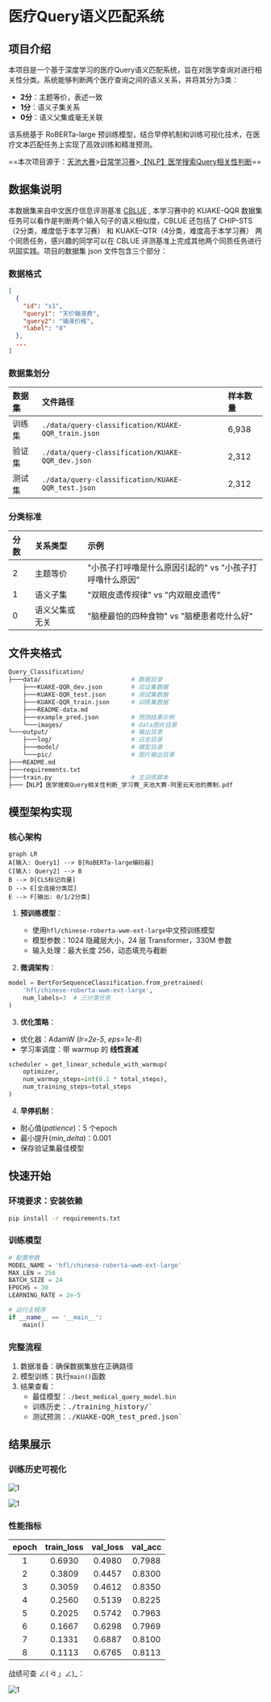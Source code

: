 # **医疗Query语义匹配系统**



## 项目介绍

本项目是一个基于深度学习的医疗Query语义匹配系统，旨在对医学查询对进行相关性分类。系统能够判断两个医疗查询之间的语义关系，并将其分为3类：

- **2分**：主题等价，表述一致
- **1分**：语义子集关系
- **0分**：语义父集或毫无关联

该系统基于 RoBERTa-large 预训练模型，结合早停机制和训练可视化技术，在医疗文本匹配任务上实现了高效训练和精准预测。



==本次项目源于：[天池大赛](https://tianchi.aliyun.com/competition/gameList/activeList)>[日常学习赛](https://tianchi.aliyun.com/competition/getstartList)>[【NLP】医学搜索Query相关性判断](https://tianchi.aliyun.com/competition/entrance/532001)==



## 数据集说明

本数据集来自中文医疗信息评测基准 [CBLUE](https://tianchi.aliyun.com/cblue) , 本学习赛中的 KUAKE-QQR 数据集任务可以看作是判断两个输入句子的语义相似度，CBLUE 还包括了 CHIP-STS（2分类，难度低于本学习赛） 和 KUAKE-QTR（4分类，难度高于本学习赛） 两个同质任务，感兴趣的同学可以在 CBLUE 评测基准上完成其他两个同质任务进行巩固实践。项目的数据集 json 文件包含三个部分：

### 数据格式

```json
[
  {
    "id": "s1",
    "query1": "天价输液费",
    "query2": "输液价格",
    "label": "0"
  },
  ...
]
```

### 数据集划分

| 数据集 | 文件路径                                           | 样本数量 |
| :----- | :------------------------------------------------- | :------- |
| 训练集 | `./data/query-classification/KUAKE-QQR_train.json` | 6,938    |
| 验证集 | `./data/query-classification/KUAKE-QQR_dev.json`   | 2,312    |
| 测试集 | `./data/query-classification/KUAKE-QQR_test.json`  | 2,312    |

### 分类标准

| 分数 | 关系类型       | 示例                                                     |
| :--- | :------------- | :------------------------------------------------------- |
| 2    | 主题等价       | "小孩子打呼噜是什么原因引起的" vs "小孩子打呼噜什么原因" |
| 1    | 语义子集       | "双眼皮遗传规律" vs "内双眼皮遗传"                       |
| 0    | 语义父集或无关 | "脑梗最怕的四种食物" vs "脑梗患者吃什么好"               |



## 文件夹格式

```makefile
Query_Classification/
├───data/                         # 数据目录
    ├───KUAKE-QQR_dev.json        # 验证集数据
    ├───KUAKE-QQR_test.json       # 测试集数据
    ├───KUAKE-QQR_train.json      # 训练集数据
    ├───README-data.md
    ├───example_pred.json         # 预测结果示例
    └───images/                   # data图片目录
└───output/                       # 输出目录
    ├───log/                      # 日志目录
    ├───model/                    # 模型目录
    └───pic/                      # 图片输出目录
├───README.md                     
├───requirements.txt               
├───train.py                      # 主训练脚本
├───【NLP】医学搜索Query相关性判断_学习赛_天池大赛-阿里云天池的赛制.pdf
```



## 模型架构实现

### 核心架构

```mermaid
graph LR
A[输入: Query1] --> B[RoBERTa-large编码器]
C[输入: Query2] --> B
B --> D[CLS标记向量]
D --> E[全连接分类层]
E --> F[输出: 0/1/2分类]
```

1. **预训练模型**：
   - 使用<kbd>`hfl/chinese-roberta-wwm-ext-large`</kbd>中文预训练模型
   - 模型参数：1024 隐藏层大小，24 层 Transformer，330M 参数
   - 输入处理：最大长度 256，动态填充与截断

2. **微调架构**：

```python
model = BertForSequenceClassification.from_pretrained(
    'hfl/chinese-roberta-wwm-ext-large',
    num_labels=3  # 三分类任务
)
```



3. **优化策略**：

- 优化器：AdamW (*lr=2e-5*, *eps=1e-8*)
- 学习率调度：带 warmup 的 **线性衰减**

```python
scheduler = get_linear_schedule_with_warmup(
    optimizer,
    num_warmup_steps=int(0.1 * total_steps),
    num_training_steps=total_steps
)
```



4. **早停机制**：

- 耐心值(*patience*)：5 个epoch
- 最小提升(*min_delta*)：0.001
- 保存验证集最佳模型



## 快速开始

### 环境要求：安装依赖

```bash
pip install -r requirements.txt
```

### 训练模型

```python
# 配置参数
MODEL_NAME = 'hfl/chinese-roberta-wwm-ext-large'
MAX_LEN = 256
BATCH_SIZE = 24
EPOCHS = 30
LEARNING_RATE = 2e-5

# 运行主程序
if __name__ == '__main__':
    main()
```

### 完整流程

1. 数据准备：确保数据集放在正确路径
2. 模型训练：执行<kbd>`main()`</kbd>函数
3. 结果查看：
   - 最佳模型：<kbd>`./best_medical_query_model.bin`</kbd>
   - 训练历史：<kbd>./training_history/`</kbd>
   - 测试预测：<kbd>./KUAKE-QQR_test_pred.json`</kbd>

## 结果展示

### 训练历史可视化

![1](./output/pic/training_history.png)

![1](./output/pic/result.png)

### 性能指标

| epoch | train_loss | val_loss | val_acc |
| :---: | :--------: | :------: | :-----: |
|   1   |   0.6930   |  0.4980  | 0.7988  |
|   2   |   0.3809   |  0.4457  | 0.8300  |
|   3   |   0.3059   |  0.4612  | 0.8350  |
|   4   |   0.2560   |  0.5139  | 0.8225  |
|   5   |   0.2025   |  0.5742  | 0.7963  |
|   6   |   0.1667   |  0.6298  | 0.7969  |
|   7   |   0.1331   |  0.6887  | 0.8100  |
|   8   |   0.1113   |  0.6765  | 0.8113  |

战绩可查  ∠( ᐛ 」∠)_：

![1](./output/pic/record.png)
